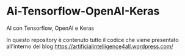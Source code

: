 # Ai-Tensorflow-OpenAI-Keras
AI con Tensorflow, OpenAI e Keras

In questo repository è contenuto tutto il codice che viene presentato all'interno del blog https://artificialintelligence4all.wordpress.com/
